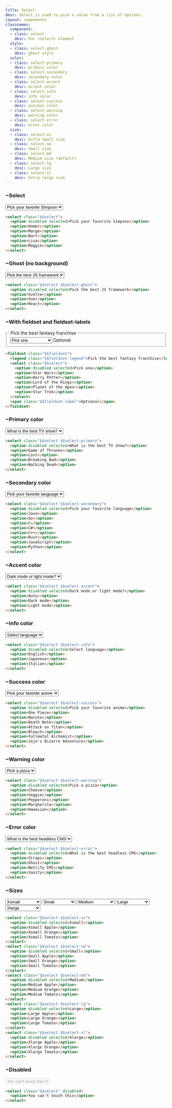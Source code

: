 ```yaml
---
title: Select
desc: Select is used to pick a value from a list of options.
layout: components
classnames:
  component:
  - class: select
    desc: For <select> element
  style:
  - class: select-ghost
    desc: ghost style
  color:
  - class: select-primary
    desc: primary color
  - class: select-secondary
    desc: secondary color
  - class: select-accent
    desc: accent color
  - class: select-info
    desc: info color
  - class: select-success
    desc: success color
  - class: select-warning
    desc: warning color
  - class: select-error
    desc: error color
  size:
  - class: select-xs
    desc: Extra small size
  - class: select-sm
    desc: Small size
  - class: select-md
    desc: Medium size (default)
  - class: select-lg
    desc: Large size
  - class: select-xl
    desc: Extra large size
---
```


<script>
  import Component from "$components/Component.svelte"
</script>

### ~Select
<select class="select">
  <option disabled selected>Pick your favorite Simpson</option>
  <option>Homer</option>
  <option>Marge</option>
  <option>Bart</option>
  <option>Lisa</option>
  <option>Maggie</option>
</select>

```html
<select class="$$select">
  <option disabled selected>Pick your favorite Simpson</option>
  <option>Homer</option>
  <option>Marge</option>
  <option>Bart</option>
  <option>Lisa</option>
  <option>Maggie</option>
</select>
```

### ~Ghost (no background)
<select class="select select-ghost">
  <option disabled selected>Pick the best JS framework</option>
  <option>Svelte</option>
  <option>Vue</option>
  <option>React</option>
</select>

```html
<select class="$$select $$select-ghost">
  <option disabled selected>Pick the best JS framework</option>
  <option>Svelte</option>
  <option>Vue</option>
  <option>React</option>
</select>
```


### ~With fieldset and fieldset-labels
<fieldset class="fieldset w-xs">
  <legend class="fieldset-legend">Pick the best fantasy franchise</legend>
  <select class="select">
    <option disabled selected>Pick one</option>
    <option>Star Wars</option>
    <option>Harry Potter</option>
    <option>Lord of the Rings</option>
    <option>Planet of the Apes</option>
    <option>Star Trek</option>
  </select>
  <span class="fieldset-label">Optional</span>
</fieldset>

```html
<fieldset class="$$fieldset">
  <legend class="$$fieldset-legend">Pick the best fantasy franchise</legend>
  <select class="$$select">
    <option disabled selected>Pick one</option>
    <option>Star Wars</option>
    <option>Harry Potter</option>
    <option>Lord of the Rings</option>
    <option>Planet of the Apes</option>
    <option>Star Trek</option>
  </select>
  <span class="$$fieldset-label">Optional</span>
</fieldset>
```


### ~Primary color
<select class="select select-primary">
  <option disabled selected>What is the best TV show?</option>
  <option>Game of Thrones</option>
  <option>Lost</option>
  <option>Breaking Bad</option>
  <option>Walking Dead</option>
</select>

```html
<select class="$$select $$select-primary">
  <option disabled selected>What is the best TV show?</option>
  <option>Game of Thrones</option>
  <option>Lost</option>
  <option>Breaking Bad</option>
  <option>Walking Dead</option>
</select>
```


### ~Secondary color
<select class="select select-secondary">
  <option disabled selected>Pick your favorite language</option>
  <option>Java</option>
  <option>Go</option>
  <option>C</option>
  <option>C#</option>
  <option>C++</option>
  <option>Rust</option>
  <option>JavaScript</option>
  <option>Python</option>
</select>

```html
<select class="$$select $$select-secondary">
  <option disabled selected>Pick your favorite language</option>
  <option>Java</option>
  <option>Go</option>
  <option>C</option>
  <option>C#</option>
  <option>C++</option>
  <option>Rust</option>
  <option>JavaScript</option>
  <option>Python</option>
</select>
```


### ~Accent color
<select class="select select-accent">
  <option disabled selected>Dark mode or light mode?</option>
  <option>Auto</option>
  <option>Dark mode</option>
  <option>Light mode</option>
</select>

```html
<select class="$$select $$select-accent">
  <option disabled selected>Dark mode or light mode?</option>
  <option>Auto</option>
  <option>Dark mode</option>
  <option>Light mode</option>
</select>
```


### ~Info color
<select class="select select-info">
  <option disabled selected>Select language</option>
  <option>English</option>
  <option>Japanese</option>
  <option>Italian</option>
</select>

```html
<select class="$$select $$select-info">
  <option disabled selected>Select language</option>
  <option>English</option>
  <option>Japanese</option>
  <option>Italian</option>
</select>
```


### ~Success color
<select class="select select-success">
  <option disabled selected>Pick your favorite anime</option>
  <option>One Piece</option>
  <option>Naruto</option>
  <option>Death Note</option>
  <option>Attack on Titan</option>
  <option>Bleach</option>
  <option>Fullmetal Alchemist</option>
  <option>Jojo's Bizarre Adventure</option>
</select>

```html
<select class="$$select $$select-success">
  <option disabled selected>Pick your favorite anime</option>
  <option>One Piece</option>
  <option>Naruto</option>
  <option>Death Note</option>
  <option>Attack on Titan</option>
  <option>Bleach</option>
  <option>Fullmetal Alchemist</option>
  <option>Jojo's Bizarre Adventure</option>
</select>
```


### ~Warning color
<select class="select select-warning">
  <option disabled selected>Pick a pizza</option>
  <option>Cheese</option>
  <option>Veggie</option>
  <option>Pepperoni</option>
  <option>Margherita</option>
  <option>Hawaiian</option>
</select>

```html
<select class="$$select $$select-warning">
  <option disabled selected>Pick a pizza</option>
  <option>Cheese</option>
  <option>Veggie</option>
  <option>Pepperoni</option>
  <option>Margherita</option>
  <option>Hawaiian</option>
</select>
```


### ~Error color
<select class="select select-error">
  <option disabled selected>What is the best headless CMS</option>
  <option>Strapi</option>
  <option>Ghost</option>
  <option>Netlify CMS</option>
  <option>Sanity</option>
</select>

```html
<select class="$$select $$select-error">
  <option disabled selected>What is the best headless CMS</option>
  <option>Strapi</option>
  <option>Ghost</option>
  <option>Netlify CMS</option>
  <option>Sanity</option>
</select>
```


### ~Sizes
<div class="flex flex-col gap-4 w-full items-center">
  <select class="select select-xs">
    <option disabled selected>Xsmall</option>
    <option>Xsmall Apple</option>
    <option>Xsmall Orange</option>
    <option>Xsmall Tomato</option>
  </select>
  <select class="select select-sm">
    <option disabled selected>Small</option>
    <option>Small Apple</option>
    <option>Small Orange</option>
    <option>Small Tomato</option>
  </select>
  <select class="select select-md">
    <option disabled selected>Medium</option>
    <option>Medium Apple</option>
    <option>Medium Orange</option>
    <option>Medium Tomato</option>
  </select>
  <select class="select select-lg">
    <option disabled selected>Large</option>
    <option>Large Apple</option>
    <option>Large Orange</option>
    <option>Large Tomato</option>
  </select>
  <select class="select select-xl">
    <option disabled selected>Xlarge</option>
    <option>Xlarge Apple</option>
    <option>Xlarge Orange</option>
    <option>Xlarge Tomato</option>
  </select>
</div>

```html
<select class="$$select $$select-xs">
  <option disabled selected>Xsmall</option>
  <option>Xsmall Apple</option>
  <option>Xsmall Orange</option>
  <option>Xsmall Tomato</option>
</select>
<select class="$$select $$select-sm">
  <option disabled selected>Small</option>
  <option>Small Apple</option>
  <option>Small Orange</option>
  <option>Small Tomato</option>
</select>
<select class="$$select $$select-md">
  <option disabled selected>Medium</option>
  <option>Medium Apple</option>
  <option>Medium Orange</option>
  <option>Medium Tomato</option>
</select>
<select class="$$select $$select-lg">
  <option disabled selected>Large</option>
  <option>Large Apple</option>
  <option>Large Orange</option>
  <option>Large Tomato</option>
</select>
<select class="$$select $$select-xl">
  <option disabled selected>Xlarge</option>
  <option>Xlarge Apple</option>
  <option>Xlarge Orange</option>
  <option>Xlarge Tomato</option>
</select>
```


### ~Disabled
<select class="select" disabled>
  <option>You can't touch this</option>
</select>

```html
<select class="$$select" disabled>
  <option>You can't touch this</option>
</select>
```

